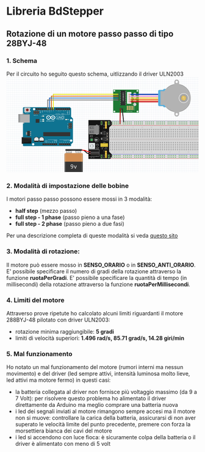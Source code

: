 # Libreria BdStepper
## Rotazione di un motore passo passo di tipo 28BYJ-48

### 1. Schema
Per il circuito ho seguito questo schema, uitlizzando il driver ULN2003
![Schema del circuito](./SchemaCircuito.png)

### 2. Modalità di impostazione delle bobine
I motori passo passo possono essere mossi in 3 modalità:
- **half step** (mezzo passo)
- **full step - 1 phase** (passo pieno a una fase)
- **full step - 2 phase** (passo pieno a due fasi)

Per una descrizione completa di queste modalità si veda [questo sito](https://www.rs-online.com/designspark/stepper-motors-and-drives-what-is-full-step-half-step-and-microstepping)

### 3. Modalità di rotazione:
Il motore può essere mosso in **SENSO_ORARIO** o in **SENSO_ANTI_ORARIO**.
E' possibile specificare il numero di gradi della rotazione attraverso la funzione **ruotaPerGradi**.
E' possibile specificare la quantità di tempo (in millisecondi) della rotazione attraverso la funzione **ruotaPerMillisecondi**.

### 4. Limiti del motore
Attraverso prove ripetute ho calcolato alcuni limiti riguardanti il motore 288BYJ-48 pilotato con driver ULN2003:
- rotazione minima raggiungibile: **5 gradi**
- limiti di velocità superiori: **1.496 rad/s, 85.71 grad/s, 14.28 giri/min**

### 5. Mal funzionamento
Ho notato un mal funzionamento del motore (rumori interni ma nessun movimento) e del driver (led sempre attivi, intensità luminosa molto lieve, led attivi ma motore fermo) in questi casi:
- la batteria collegata al driver non fornisce più voltaggio massimo (da 9 a 7 Volt): per risolvere questo problema ho alimentato il driver direttamente da Arduino ma meglio comprare una batteria nuova
- i led dei segnali inviati al motore rimangono sempre accesi ma il motore non si muove: controllare la carica della batteria, assicurarsi di non aver superato le velocità limite del punto precedente, premere con forza la morsettiera bianca dei cavi del motore
- i led si accendono con luce fioca: è sicuramente colpa della batteria o il driver è alimentato con meno di 5 volt
